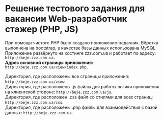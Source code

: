 # Решение тестового задания для вакансии Web-разработчик стажер (PHP, JS)

При помощи чистого PHP было создано приложение-задачник. Вёрстка выполнена на bootstrap, в качестве базы данных использована MySQL.
Приложение развёрнуто на хостинге zzz.com.ua и работает по адресу: `http://beje.zzz.com.ua.`  
**Адрес основной страницы приложения:** `http://beje.zzz.com.ua/view/index.php.`

Директория, где расположены все страницы приложения: `http://beje.zzz.com.ua/view`.  
Директория, где расположены .js файлы для работы логики приложения на клиентской стороне: `http://beje.zzz.com.ua/js`.  
Директория, где расположен .css файл со стилями для всех страниц: `http://beje.zzz.com.ua/css`.  
Директория, где расположены .php файлы для взаимодействия с базой данных: `http://beje.zzz.com.ua`.  
